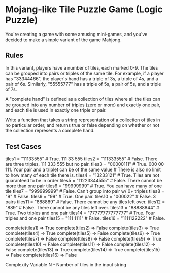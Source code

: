 # Mojang-like Tile Puzzle Game (Logic Puzzle)

You're creating a game with some amusing mini-games, and you've decided to make a simple variant of the game Mahjong.

## Rules

In this variant, players have a number of tiles, each marked 0-9. The tiles can be grouped into pairs or triples of the same tile. For example, if a player has "33344466", the player's hand has a triple of 3s, a triple of 4s, and a pair of 6s. Similarly, "55555777" has a triple of 5s, a pair of 5s, and a triple of 7s.

A "complete hand" is defined as a collection of tiles where all the tiles can be  grouped into any number of triples (zero or more) and exactly one pair, and each tile is used in exactly one triple or pair.

Write a function that takes a string representation of a collection of tiles in no particular order, and returns true or false depending on whether or not the collection represents a complete hand.

## Test Cases

tiles1 = "11133555"           # True.  111 33 555
tiles2 = "111333555"          # False. There are three triples, 111 333 555 but no pair.
tiles3 = "00000111"           # True.  000 00 111. Your pair and a triplet can be of the same value
                              #        There is also no limit to how many of each tile there is.
tiles4 = "13233121"           # True.  Tiles are not guaranteed to be in order
tiles5 = "11223344555"        # False. There cannot be more than one pair
tiles6 = "99999999"           # True.  You can have many of one tile
tiles7 = "999999999"          # False. Can't group into pair w/ 0+ triples 
tiles8 = "9"                  # False.
tiles9 = "99"                 # True.  One pair.
tiles10 = "000022"            # False.  3 pairs
tiles11 = "888889"            # False. There cannot be any tiles left over.
tiles12 = "889"               # False. There cannot be any tiles left over.
tiles13 = "88888844"          # True.  Two triples and one pair
tiles14 = "77777777777777"    # True.  Four triples and one pair
tiles15 = "111 1111"       	    # False.
tiles16 = "1111122222"        # False.

complete(tiles1)  => True
complete(tiles2)  => False
complete(tiles3)  => True
complete(tiles4)  => True
complete(tiles5)  => False
complete(tiles6)  => True
complete(tiles7)  => False
complete(tiles8)  => False
complete(tiles9)  => True
complete(tiles10) => False
complete(tiles11) => False
complete(tiles12) => False
complete(tiles13) => True
complete(tiles14) => True
complete(tiles15) => False
complete(tiles16) => False

Complexity Variable
N - Number of tiles in the input string
